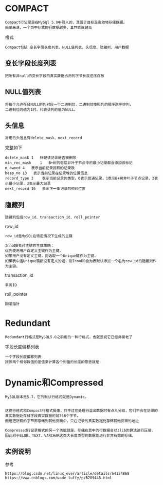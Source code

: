 
# COMPACT


	Compact行记录是在MySql 5.0中引入的，其设计目标是高效地存储数据。
	简单来说，一个页中存放的行数据越多，其性能就越高

格式

	Compact包括 变长字段长度列表、NULL值列表、头信息、隐藏列、用户数据

## 变长字段长度列表

	把所有非null的变长字段的真实数据占用的字节长度逆序存放


## NULL值列表

	将每个允许存储NULL的列对应一个二进制位，二进制位按照列的顺序逆序排列，
	二进制位的值为1时，代表该列的值为NULL。

## 头信息

	常用的头信息有delete_mask、next_record

完整如下

	delete_mask	1 	标记该记录是否被删除
	min_rec_mask	1	B+树的每层非叶子节点中的最小记录都会添加该标记
	n_owned	4 	表示当前记录拥有的记录数
	heap_no	13	 表示当前记录在记录堆的位置信息
	record_type	3	 表示当前记录的类型，0表示普通记录，1表示B+树非叶子节点记录，2表示最小记录，3表示最大记录
	next_record	16	 表示下一条记录的相对位置

## 隐藏列

	隐藏列包括row_id、transaction_id、roll_pointer
	
row_id	

	row_id是MySQL在特定情况下生成的主键

	InnoDB表对主键的生成策略：
	优先使用用户自定义主键作为主键，
	如果用户没有定义主键，则选取一个Unique键作为主键，
	如果表中连Unique键都没有定义的话，则InnoDB会为表默认添加一个名为row_id的隐藏列作为主键。


transaction_id

	事务ID
	
roll_pointer

	回滚指针


# Redundant

	Redundant行格式是MySQL5.0之前用的一种行格式，也就是说它已经非常老了


字段长度偏移列表

	一个字段长度偏移列表
	按照两个相邻数值的差值来计算各个列值的长度的意思就是：



# Dynamic和Compressed


	MySQL版本是5.7，它的默认行格式就是Dynamic，


	这俩行格式和Compact行格式挺像，只不过在处理行溢出数据时有点儿分歧，它们不会在记录的真实数据处存储字段真实数据的前768个字节，
	而是把所有的字节都存储到其他页面中，只在记录的真实数据处存储其他页面的地址

	Compressed行记录格式的另一个功能就是，存储在其中的行数据会以zlib的算法进行压缩，因此对于BLOB、TEXT、VARCHAR这类大长度类型的数据能进行非常有效的存储。


  
## 实例说明

参考

	https://blog.csdn.net/linux_ever/article/details/64124868
	https://www.cnblogs.com/wade-luffy/p/6289448.html
	
	

